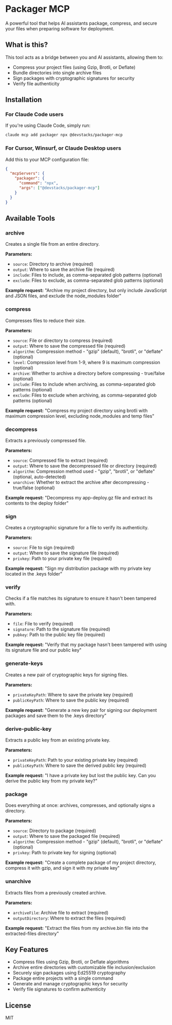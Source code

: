 # Packager MCP

A powerful tool that helps AI assistants package, compress, and secure your files when preparing software for deployment.

## What is this?

This tool acts as a bridge between you and AI assistants, allowing them to:
- Compress your project files (using Gzip, Brotli, or Deflate)
- Bundle directories into single archive files
- Sign packages with cryptographic signatures for security
- Verify file authenticity

## Installation

### For Claude Code users

If you're using Claude Code, simply run:

```bash
claude mcp add packager npx @devstacks/packager-mcp
```

### For Cursor, Winsurf, or Claude Desktop users

Add this to your MCP configuration file:

```json
{
  "mcpServers": {
    "packager": {
      "command": "npx",
      "args": ["@devstacks/packager-mcp"]
    }
  }
}
```

## Available Tools

### archive

Creates a single file from an entire directory.

**Parameters:**
- `source`: Directory to archive (required)
- `output`: Where to save the archive file (required)
- `include`: Files to include, as comma-separated glob patterns (optional)
- `exclude`: Files to exclude, as comma-separated glob patterns (optional)

**Example request:**
"Archive my project directory, but only include JavaScript and JSON files, and exclude the node_modules folder"

### compress

Compresses files to reduce their size.

**Parameters:**
- `source`: File or directory to compress (required)
- `output`: Where to save the compressed file (required)
- `algorithm`: Compression method - "gzip" (default), "brotli", or "deflate" (optional)
- `level`: Compression level from 1-9, where 9 is maximum compression (optional)
- `archive`: Whether to archive a directory before compressing - true/false (optional)
- `include`: Files to include when archiving, as comma-separated glob patterns (optional)
- `exclude`: Files to exclude when archiving, as comma-separated glob patterns (optional)

**Example request:**
"Compress my project directory using brotli with maximum compression level, excluding node_modules and temp files"

### decompress

Extracts a previously compressed file.

**Parameters:**
- `source`: Compressed file to extract (required)
- `output`: Where to save the decompressed file or directory (required)
- `algorithm`: Compression method used - "gzip", "brotli", or "deflate" (optional, auto-detected)
- `unarchive`: Whether to extract the archive after decompressing - true/false (optional)

**Example request:**
"Decompress my app-deploy.gz file and extract its contents to the deploy folder"

### sign

Creates a cryptographic signature for a file to verify its authenticity.

**Parameters:**
- `source`: File to sign (required)
- `output`: Where to save the signature file (required)
- `privkey`: Path to your private key file (required)

**Example request:**
"Sign my distribution package with my private key located in the .keys folder"

### verify

Checks if a file matches its signature to ensure it hasn't been tampered with.

**Parameters:**
- `file`: File to verify (required)
- `signature`: Path to the signature file (required)
- `pubkey`: Path to the public key file (required)

**Example request:**
"Verify that my package hasn't been tampered with using its signature file and our public key"

### generate-keys

Creates a new pair of cryptographic keys for signing files.

**Parameters:**
- `privateKeyPath`: Where to save the private key (required)
- `publicKeyPath`: Where to save the public key (required)

**Example request:**
"Generate a new key pair for signing our deployment packages and save them to the .keys directory"

### derive-public-key

Extracts a public key from an existing private key.

**Parameters:**
- `privateKeyPath`: Path to your existing private key (required)
- `publicKeyPath`: Where to save the derived public key (required)

**Example request:**
"I have a private key but lost the public key. Can you derive the public key from my private key?"

### package

Does everything at once: archives, compresses, and optionally signs a directory.

**Parameters:**
- `source`: Directory to package (required)
- `output`: Where to save the packaged file (required)
- `algorithm`: Compression method - "gzip" (default), "brotli", or "deflate" (optional)
- `privkey`: Path to private key for signing (optional)

**Example request:**
"Create a complete package of my project directory, compress it with gzip, and sign it with my private key"

### unarchive

Extracts files from a previously created archive.

**Parameters:**
- `archiveFile`: Archive file to extract (required)
- `outputDirectory`: Where to extract the files (required)

**Example request:**
"Extract the files from my archive.bin file into the extracted-files directory"

## Key Features

- Compress files using Gzip, Brotli, or Deflate algorithms
- Archive entire directories with customizable file inclusion/exclusion
- Securely sign packages using Ed25519 cryptography
- Package entire projects with a single command
- Generate and manage cryptographic keys for security
- Verify file signatures to confirm authenticity

## License

MIT